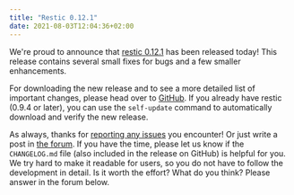 ```yaml
---
title: "Restic 0.12.1"
date: 2021-08-03T12:04:36+02:00
---
```


We're proud to announce that [restic 0.12.1](https://github.com/restic/restic/releases/v0.12.1) has been released today! This release contains several small fixes for bugs and a few smaller enhancements.

For downloading the new release and to see a more detailed list of important changes, please head over to [GitHub](https://github.com/restic/restic/releases/v0.12.1). If you already have restic (0.9.4 or later), you can use the `self-update` command to automatically download and verify the new release.

As always, thanks for [reporting any issues](https://github.com/restic/restic/issues/new/choose) you encounter! Or just write a post in [the forum](https://forum.restic.net). If you have the time, please let us know if the `CHANGELOG.md` file (also included in the release on GitHub) is helpful for you. We try hard to make it readable for users, so you do not have to follow the development in detail. Is it worth the effort? What do you think? Please answer in the forum below.
